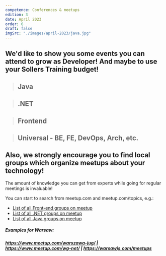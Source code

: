 ```yaml
---
competence: Conferences & meetups
edition: 3
date: April 2023
order: 6
draft: false
imgSrc: "./images/april-2023/java.jpg"
---
```


## We'd like to show you some events you can attend to grow as Developer! And maybe to use your Sollers Training budget!

> ## Java
>
> <a href="" target="_blank"></a>
>
> <a href="" target="_blank"></a>

> ## .NET
>
> <a href="" target="_blank"></a>
>
> <a href="" target="_blank"></a>

> ## Frontend
>
> <a href="" target="_blank"></a>
>
> <a href="" target="_blank"></a>

> ## Universal - BE, FE, DevOps, Arch, etc.
>
> <a href="" target="_blank"></a>
>
> <a href="" target="_blank"></a>
>
> <a href="" target="_blank"></a>

## Also, we strongly encourage you to find local groups which organize meetups about your technology!

The amount of knowledge you can get from experts while going for regular meetings is invaluable!

You can start to search from meetup.com and meetup.com/topics, e.g.:

- <a href="" target="_blank">List of all Front-end groups on meetup</a>
- <a href="" target="_blank">List of all .NET groups on meetup</a>
- <a href="" target="_blank">List of all Java groups on meetup</a>

##### Examples for Warsaw:

##### <a href="https://www.meetup.com/warszawa-jug/" target="_blank">https://www.meetup.com/warszawa-jug/</a> | <a href="https://www.meetup.com/wg-net/" target="_blank">https://www.meetup.com/wg-net/</a> | <a href="https://warsawjs.com/meetups" target="_blank">https://warsawjs.com/meetups</a>
